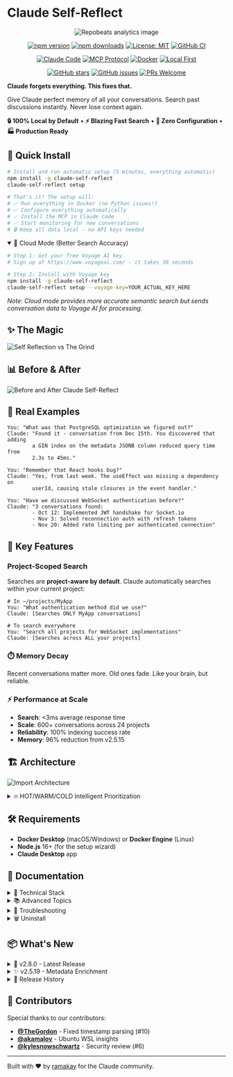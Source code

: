 # Claude Self-Reflect
<div align="center">
<img src="https://repobeats.axiom.co/api/embed/e45aa7276c6b2d1fbc46a9a3324e2231718787bb.svg" alt="Repobeats analytics image" />
</div>
<div align="center">

[![npm version](https://badge.fury.io/js/claude-self-reflect.svg)](https://www.npmjs.com/package/claude-self-reflect)
[![npm downloads](https://img.shields.io/npm/dm/claude-self-reflect.svg)](https://www.npmjs.com/package/claude-self-reflect)
[![License: MIT](https://img.shields.io/badge/License-MIT-yellow.svg)](https://opensource.org/licenses/MIT)
[![GitHub CI](https://github.com/ramakay/claude-self-reflect/actions/workflows/ci.yml/badge.svg)](https://github.com/ramakay/claude-self-reflect/actions/workflows/ci.yml)

[![Claude Code](https://img.shields.io/badge/Claude%20Code-Compatible-6B4FBB)](https://github.com/anthropics/claude-code)
[![MCP Protocol](https://img.shields.io/badge/MCP-Enabled-FF6B6B)](https://modelcontextprotocol.io/)
[![Docker](https://img.shields.io/badge/Docker-Ready-2496ED?logo=docker&logoColor=white)](https://www.docker.com/)
[![Local First](https://img.shields.io/badge/Local%20First-Privacy-4A90E2)](https://github.com/ramakay/claude-self-reflect)

[![GitHub stars](https://img.shields.io/github/stars/ramakay/claude-self-reflect.svg?style=social)](https://github.com/ramakay/claude-self-reflect/stargazers)
[![GitHub issues](https://img.shields.io/github/issues/ramakay/claude-self-reflect.svg)](https://github.com/ramakay/claude-self-reflect/issues)
[![PRs Welcome](https://img.shields.io/badge/PRs-welcome-brightgreen.svg)](https://github.com/ramakay/claude-self-reflect/pulls)

</div>

**Claude forgets everything. This fixes that.**

Give Claude perfect memory of all your conversations. Search past discussions instantly. Never lose context again.

**🔒 100% Local by Default** • **⚡ Blazing Fast Search** • **🚀 Zero Configuration** • **🏭 Production Ready**

## 🚀 Quick Install

```bash
# Install and run automatic setup (5 minutes, everything automatic)
npm install -g claude-self-reflect
claude-self-reflect setup

# That's it! The setup will:
# ✅ Run everything in Docker (no Python issues!)
# ✅ Configure everything automatically
# ✅ Install the MCP in Claude Code  
# ✅ Start monitoring for new conversations
# 🔒 Keep all data local - no API keys needed
```

<details open>
<summary>📡 Cloud Mode (Better Search Accuracy)</summary>

```bash
# Step 1: Get your free Voyage AI key
# Sign up at https://www.voyageai.com/ - it takes 30 seconds

# Step 2: Install with Voyage key
npm install -g claude-self-reflect
claude-self-reflect setup --voyage-key=YOUR_ACTUAL_KEY_HERE
```
*Note: Cloud mode provides more accurate semantic search but sends conversation data to Voyage AI for processing.*

</details>

## ✨ The Magic

![Self Reflection vs The Grind](docs/images/red-reflection.webp)

## 📊 Before & After

![Before and After Claude Self-Reflect](docs/diagrams/before-after-combined.webp)

## 💬 Real Examples

```
You: "What was that PostgreSQL optimization we figured out?"
Claude: "Found it - conversation from Dec 15th. You discovered that adding 
        a GIN index on the metadata JSONB column reduced query time from 
        2.3s to 45ms."

You: "Remember that React hooks bug?"
Claude: "Yes, from last week. The useEffect was missing a dependency on 
        userId, causing stale closures in the event handler."

You: "Have we discussed WebSocket authentication before?"
Claude: "3 conversations found:
        - Oct 12: Implemented JWT handshake for Socket.io
        - Nov 3: Solved reconnection auth with refresh tokens  
        - Nov 20: Added rate limiting per authenticated connection"
```

## 🎯 Key Features

### Project-Scoped Search
Searches are **project-aware by default**. Claude automatically searches within your current project:

```
# In ~/projects/MyApp
You: "What authentication method did we use?"
Claude: [Searches ONLY MyApp conversations]

# To search everywhere
You: "Search all projects for WebSocket implementations"
Claude: [Searches across ALL your projects]
```

### ⏱️ Memory Decay
Recent conversations matter more. Old ones fade. Like your brain, but reliable.

### ⚡ Performance at Scale
- **Search**: <3ms average response time
- **Scale**: 600+ conversations across 24 projects
- **Reliability**: 100% indexing success rate
- **Memory**: 96% reduction from v2.5.15

## 🏗️ Architecture

![Import Architecture](docs/diagrams/import-architecture.png)

<details>
<summary>🔥 HOT/WARM/COLD Intelligent Prioritization</summary>

- **🔥 HOT** (< 5 minutes): 2-second intervals for near real-time import
- **🌡️ WARM** (< 24 hours): Normal priority with starvation prevention
- **❄️ COLD** (> 24 hours): Batch processed to prevent blocking

Files are categorized by age and processed with priority queuing to ensure newest content gets imported quickly while preventing older files from being starved.

</details>

## 🛠️ Requirements

- **Docker Desktop** (macOS/Windows) or **Docker Engine** (Linux)
- **Node.js** 16+ (for the setup wizard)
- **Claude Desktop** app

## 📖 Documentation

<details>
<summary>🔧 Technical Stack</summary>

- **Vector DB**: Qdrant (local, your data stays yours)
- **Embeddings**: 
  - Local (Default): FastEmbed with all-MiniLM-L6-v2
  - Cloud (Optional): Voyage AI
- **MCP Server**: Python + FastMCP
- **Search**: Semantic similarity with time decay

</details>

<details>
<summary>📚 Advanced Topics</summary>

- [Performance tuning](docs/performance-guide.md)
- [Security & privacy](docs/security.md)
- [Windows setup](docs/windows-setup.md)
- [Architecture details](docs/architecture-details.md)
- [Contributing](CONTRIBUTING.md)

</details>

<details>
<summary>🐛 Troubleshooting</summary>

- [Troubleshooting Guide](docs/troubleshooting.md)
- [GitHub Issues](https://github.com/ramakay/claude-self-reflect/issues)
- [Discussions](https://github.com/ramakay/claude-self-reflect/discussions)

</details>

<details>
<summary>🗑️ Uninstall</summary>

For complete uninstall instructions, see [docs/UNINSTALL.md](docs/UNINSTALL.md).

Quick uninstall:
```bash
# Remove MCP server
claude mcp remove claude-self-reflect

# Stop Docker containers
docker-compose down

# Uninstall npm package
npm uninstall -g claude-self-reflect
```

</details>

## 📦 What's New

<details>
<summary>🎉 v2.8.0 - Latest Release</summary>

- **🔧 Fixed MCP Indexing**: Now correctly shows 97.1% progress (was showing 0%)
- **🔥 HOT/WARM/COLD**: Intelligent file prioritization for near real-time imports
- **📊 Enhanced Monitoring**: Real-time status with visual indicators

</details>

<details>
<summary>✨ v2.5.19 - Metadata Enrichment</summary>

### For Existing Users
```bash
# Update to latest version
npm update -g claude-self-reflect

# Run setup - it will detect your existing installation
claude-self-reflect setup
# Choose "yes" when asked about metadata enrichment

# Or manually enrich metadata anytime:
docker compose run --rm importer python /app/scripts/delta-metadata-update-safe.py
```

### What You Get
- `search_by_concept("docker")` - Find conversations by topic
- `search_by_file("server.py")` - Find conversations that touched specific files
- Better search accuracy with metadata-based filtering

</details>

<details>
<summary>📜 Release History</summary>

- **v2.5.18** - Security dependency updates
- **v2.5.17** - Critical CPU fix and memory limit adjustment
- **v2.5.16** - Initial streaming importer with CPU throttling
- **v2.5.15** - Critical bug fixes and collection creation improvements
- **v2.5.14** - Async importer collection fix
- **v2.5.11** - Critical cloud mode fix
- **v2.5.10** - Emergency hotfix for MCP server startup
- **v2.5.6** - Tool Output Extraction

[Full changelog](docs/release-history.md)

</details>

## 👥 Contributors

Special thanks to our contributors:
- **[@TheGordon](https://github.com/TheGordon)** - Fixed timestamp parsing (#10)
- **[@akamalov](https://github.com/akamalov)** - Ubuntu WSL insights
- **[@kylesnowschwartz](https://github.com/kylesnowschwartz)** - Security review (#6)

---

Built with ❤️ by [ramakay](https://github.com/ramakay) for the Claude community.